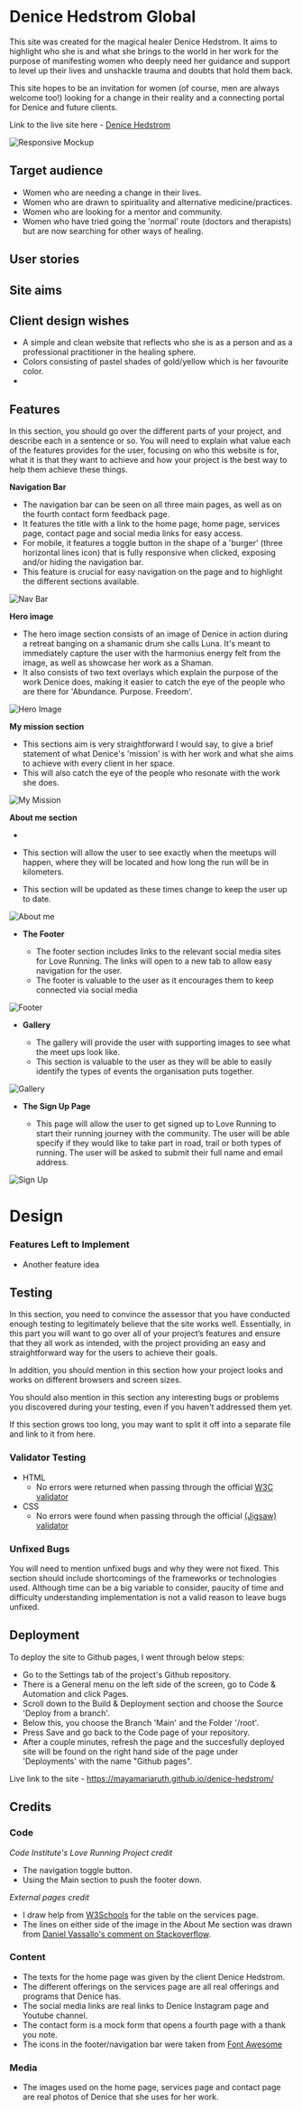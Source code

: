 # Denice Hedstrom Global

This site was created for the magical healer Denice Hedstrom. It aims to highlight who she is and what she brings to the world in her work for the purpose of manifesting women who deeply need her guidance and support to level up their lives and unshackle trauma and doubts that hold them back. 

This site hopes to be an invitation for women (of course, men are always welcome too!) looking for a change in their reality and a connecting portal for Denice and future clients.

Link to the live site here - [Denice Hedstrom](https://mayamariaruth.github.io/denice-hedstrom/)

![Responsive Mockup](docs/screenshots/am-i-responsive.jpg)

## Target audience 

* Women who are needing a change in their lives.
* Women who are drawn to spirituality and alternative medicine/practices.
* Women who are looking for a mentor and community.
* Women who have tried going the 'normal' route (doctors and therapists) but are now searching for other ways of healing.

## User stories


## Site aims 



## Client design wishes

* A simple and clean website that reflects who she is as a person and as a professional practitioner in the healing sphere.
* Colors consisting of pastel shades of gold/yellow which is her favourite color.
* 

## Features 

In this section, you should go over the different parts of your project, and describe each in a sentence or so. You will need to explain what value each of the features provides for the user, focusing on who this website is for, what it is that they want to achieve and how your project is the best way to help them achieve these things.

__Navigation Bar__

  - The navigation bar can be seen on all three main pages, as well as on the fourth contact form feedback page. 
  - It features the title with a link to the home page, home page, services page, contact page and social media links for easy access.
  - For mobile, it features a toggle button in the shape of a 'burger' (three horizontal lines icon) that is fully responsive when clicked, exposing and/or hiding the navigation bar. 
  - This feature is crucial for easy navigation on the page and to highlight the different sections available.

  ![Nav Bar](docs/screenshots/header-nav.jpg)

__Hero image__

- The hero image section consists of an image of Denice in action during a retreat banging on a shamanic drum she calls Luna. It's meant to immediately capture the user with the harmonius energy felt from the image, as well as showcase her work as a Shaman.
- It also consists of two text overlays which explain the purpose of the work Denice does, making it easier to catch the eye of the people who are there for 'Abundance. Purpose. Freedom'.

![Hero Image](docs/screenshots/hero-main.jpg)

__My mission section__

- This sections aim is very straightforward I would say, to give a brief statement of what Denice's 'mission' is with her work and what she aims to achieve with every client in her space.
- This will also catch the eye of the people who resonate with the work she does.

![My Mission](docs/screenshots/mission.jpg)

__About me section__

- 

  - This section will allow the user to see exactly when the meetups will happen, where they will be located and how long the run will be in kilometers. 
  - This section will be updated as these times change to keep the user up to date. 

![About me](docs/screenshots/about.jpg)

- __The Footer__ 

  - The footer section includes links to the relevant social media sites for Love Running. The links will open to a new tab to allow easy navigation for the user. 
  - The footer is valuable to the user as it encourages them to keep connected via social media

![Footer](https://github.com/lucyrush/readme-template/blob/master/media/love_running_footer.png)

- __Gallery__

  - The gallery will provide the user with supporting images to see what the meet ups look like. 
  - This section is valuable to the user as they will be able to easily identify the types of events the organisation puts together. 

![Gallery](https://github.com/lucyrush/readme-template/blob/master/media/love_running_gallery.png)

- __The Sign Up Page__

  - This page will allow the user to get signed up to Love Running to start their running journey with the community. The user will be able specify if they would like to take part in road, trail or both types of running. The user will be asked to submit their full name and email address. 

![Sign Up](https://github.com/lucyrush/readme-template/blob/master/media/love_running_signup.png)


# Design


### Features Left to Implement

- Another feature idea

## Testing 

In this section, you need to convince the assessor that you have conducted enough testing to legitimately believe that the site works well. Essentially, in this part you will want to go over all of your project’s features and ensure that they all work as intended, with the project providing an easy and straightforward way for the users to achieve their goals.

In addition, you should mention in this section how your project looks and works on different browsers and screen sizes.

You should also mention in this section any interesting bugs or problems you discovered during your testing, even if you haven't addressed them yet.

If this section grows too long, you may want to split it off into a separate file and link to it from here.


### Validator Testing 

- HTML
  - No errors were returned when passing through the official [W3C validator](https://validator.w3.org/nu/?doc=https%3A%2F%2Fcode-institute-org.github.io%2Flove-running-2.0%2Findex.html)
- CSS
  - No errors were found when passing through the official [(Jigsaw) validator](https://jigsaw.w3.org/css-validator/validator?uri=https%3A%2F%2Fvalidator.w3.org%2Fnu%2F%3Fdoc%3Dhttps%253A%252F%252Fcode-institute-org.github.io%252Flove-running-2.0%252Findex.html&profile=css3svg&usermedium=all&warning=1&vextwarning=&lang=en#css)

### Unfixed Bugs

You will need to mention unfixed bugs and why they were not fixed. This section should include shortcomings of the frameworks or technologies used. Although time can be a big variable to consider, paucity of time and difficulty understanding implementation is not a valid reason to leave bugs unfixed. 

## Deployment

To deploy the site to Github pages, I went through below steps: 
- Go to the Settings tab of the project's Github repository.
- There is a General menu on the left side of the screen, go to Code & Automation and click Pages.
- Scroll down to the Build & Deployment section and choose the Source 'Deploy from a branch'.
- Below this, you choose the Branch 'Main' and the Folder '/root'.
- Press Save and go back to the Code page of your repository.
- After a couple minutes, refresh the page and the succesfully deployed site will be found on the right hand side of the page under 'Deployments' with the name "Github pages".

Live link to the site - https://mayamariaruth.github.io/denice-hedstrom/


## Credits 

### Code 

_Code Institute's Love Running Project credit_
- The navigation toggle button.
- Using the Main section to push the footer down.

_External pages credit_
- I draw help from [W3Schools](https://www.w3schools.com/html/html_table_borders.asp) for the table on the services page.
- The lines on either side of the image in the About Me section was drawn from [Daniel Vassallo's comment on Stackoverflow](https://stackoverflow.com/questions/3148415/how-to-make-a-vertical-line-in-html#:~:text=You%20can%20draw%20a%20vertical,width%20with%20any%20html%20element.&text=The%20width%20property%20determines%20the,the%20color%20of%20the%20line.).

### Content 

- The texts for the home page was given by the client Denice Hedstrom.
- The different offerings on the services page are all real offerings and programs that Denice has.
- The social media links are real links to Denice Instagram page and Youtube channel.
- The contact form is a mock form that opens a fourth page with a thank you note.
- The icons in the footer/navigation bar were taken from [Font Awesome](https://fontawesome.com/)

### Media

- The images used on the home page, services page and contact page are real photos of Denice that she uses for her work.







